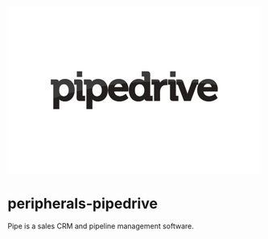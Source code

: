 ![Source Icon](thumbnail.png)
# peripherals-pipedrive
Pipe is a sales CRM and pipeline management software.
